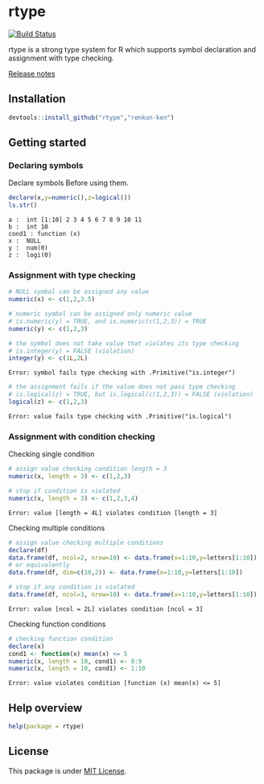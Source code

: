 

# rtype

[![Build Status](https://travis-ci.org/renkun-ken/rtype.png?branch=master)](https://travis-ci.org/renkun-ken/rtype)

rtype is a strong type system for R which supports symbol declaration and assignment with type checking.

[Release notes](https://github.com/renkun-ken/rtype/releases)

## Installation

```r
devtools::install_github("rtype","renkun-ken")
```

## Getting started

### Declaring symbols

Declare symbols Before using them.


```r
declare(x,y=numeric(),z=logical())
ls.str()
```

```
a :  int [1:10] 2 3 4 5 6 7 8 9 10 11
b :  int 10
cond1 : function (x)  
x :  NULL
y :  num(0) 
z :  logi(0) 
```

### Assignment with type checking


```r
# NULL symbol can be assigned any value
numeric(x) <- c(1,2,3.5)

# numeric symbol can be assigned only numeric value
# is.numeric(y) = TRUE, and is.numeric(c(1,2,3)) = TRUE
numeric(y) <- c(1,2,3)

# the symbol does not take value that violates its type checking
# is.integer(y) = FALSE (violation)
integer(y) <- c(1L,2L)
```

```
Error: symbol fails type checking with .Primitive("is.integer")
```

```r
# the assignment fails if the value does not pass type checking
# is.logical(z) = TRUE, but is.logical(c(1,2,3)) = FALSE (violation)
logical(z) <- c(1,2,3)
```

```
Error: value fails type checking with .Primitive("is.logical")
```

### Assignment with condition checking

Checking single condition


```r
# assign value checking condition length = 3
numeric(x, length = 3) <- c(1,2,3)

# stop if condition is violated
numeric(x, length = 3) <- c(1,2,3,4)
```

```
Error: value [length = 4L] violates condition [length = 3]
```


Checking multiple conditions


```r
# assign value checking multiple conditions
declare(df)
data.frame(df, ncol=2, nrow=10) <- data.frame(x=1:10,y=letters[1:10])
# or equivalently
data.frame(df, dim=c(10,2)) <- data.frame(x=1:10,y=letters[1:10])

# stop if any condition is violated
data.frame(df, ncol=3, nrow=10) <- data.frame(x=1:10,y=letters[1:10])
```

```
Error: value [ncol = 2L] violates condition [ncol = 3]
```

Checking function conditions


```r
# checking function condition
declare(x)
cond1 <- function(x) mean(x) <= 5
numeric(x, length = 10, cond1) <- 0:9
numeric(x, length = 10, cond1) <- 1:10
```

```
Error: value violates condition [function (x) mean(x) <= 5]
```

## Help overview

```r
help(package = rtype)
```

## License

This package is under [MIT License](http://opensource.org/licenses/MIT).
